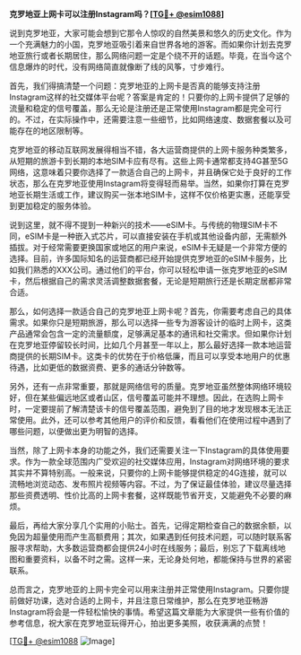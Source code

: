 **克罗地亚上网卡可以注册Instagram吗？[[TG💪+ @esim1088](https://t.me/s/esim1088)]**

说到克罗地亚，大家可能会想到它那令人惊叹的自然美景和悠久的历史文化。作为一个充满魅力的小国，克罗地亚吸引着来自世界各地的游客。而如果你计划去克罗地亚旅行或者长期居住，那么网络问题一定是个绕不开的话题。毕竟，在当今这个信息爆炸的时代，没有网络简直就像断了线的风筝，寸步难行。

首先，我们得搞清楚一个问题：克罗地亚的上网卡是否真的能够支持注册Instagram这样的社交媒体平台呢？答案是肯定的！只要你的上网卡提供了足够的流量和稳定的信号覆盖，那么无论是注册还是正常使用Instagram都是完全可行的。不过，在实际操作中，还需要注意一些细节，比如网络速度、数据套餐以及可能存在的地区限制等。

克罗地亚的移动互联网发展得相当不错，各大运营商提供的上网卡服务种类繁多，从短期的旅游卡到长期的本地SIM卡应有尽有。这些上网卡通常都支持4G甚至5G网络，这意味着只要你选择了一款适合自己的上网卡，并且确保它处于良好的工作状态，那么在克罗地亚使用Instagram将变得轻而易举。当然，如果你打算在克罗地亚长期生活或工作，建议购买一张本地SIM卡，这样不仅价格更实惠，还能享受到更加稳定的服务体验。

说到这里，就不得不提到一种新兴的技术——eSIM卡。与传统的物理SIM卡不同，eSIM卡是一种嵌入式芯片，可以直接安装在手机或其他设备内部，无需额外插拔。对于经常需要更换国家或地区的用户来说，eSIM卡无疑是一个非常方便的选择。目前，许多国际知名的运营商都已经开始提供克罗地亚的eSIM卡服务，比如我们熟悉的XXX公司。通过他们的平台，你可以轻松申请一张克罗地亚的eSIM卡，然后根据自己的需求灵活调整数据套餐，无论是短期旅行还是长期定居都非常合适。

那么，如何选择一款适合自己的克罗地亚上网卡呢？首先，你需要考虑自己的具体需求。如果你只是短期旅游，那么可以选择一些专为游客设计的临时上网卡，这类产品通常会包含一定的流量额度，足够满足基本的通讯和社交需求。但如果你计划在克罗地亚停留较长时间，比如几个月甚至一年以上，那么最好选择一款本地运营商提供的长期SIM卡。这类卡的优势在于价格低廉，而且可以享受本地用户的优惠待遇，比如更低的数据资费、更多的通话分钟数等。

另外，还有一点非常重要，那就是网络信号的质量。克罗地亚虽然整体网络环境较好，但在某些偏远地区或者山区，信号覆盖可能并不理想。因此，在选购上网卡时，一定要提前了解清楚该卡的信号覆盖范围，避免到了目的地才发现根本无法正常使用。此外，还可以参考其他用户的评价和反馈，看看他们在使用过程中遇到了哪些问题，以便做出更为明智的选择。

当然，除了上网卡本身的功能之外，我们还需要关注一下Instagram的具体使用要求。作为一款全球范围内广受欢迎的社交媒体应用，Instagram对网络环境的要求其实并不算特别高。一般来说，只要你的上网卡能够提供稳定的4G连接，就可以流畅地浏览动态、发布照片视频等内容。不过，为了保证最佳体验，建议尽量选择那些资费透明、性价比高的上网卡套餐，这样既能节省开支，又能避免不必要的麻烦。

最后，再给大家分享几个实用的小贴士。首先，记得定期检查自己的数据余额，以免因为超量使用而产生高额费用；其次，如果遇到任何技术问题，可以随时联系客服寻求帮助，大多数运营商都会提供24小时在线服务；最后，别忘了下载离线地图和重要资料，以备不时之需。这样一来，无论身处何地，都能保持与世界的紧密联系。

总而言之，克罗地亚的上网卡完全可以用来注册并正常使用Instagram。只要你提前做好功课，选对合适的上网卡，并且注意日常维护，那么在克罗地亚畅游Instagram将会是一件轻松愉快的事情。希望这篇文章能为大家提供一些有价值的参考信息，祝大家在克罗地亚玩得开心，拍出更多美照，收获满满的点赞！

[[TG💪+ @esim1088](https://t.me/s/esim1088) ![Image](https://i.postimg.cc/4NQfJmqS/Snipaste-2025-05-13-00-14-12.png)]